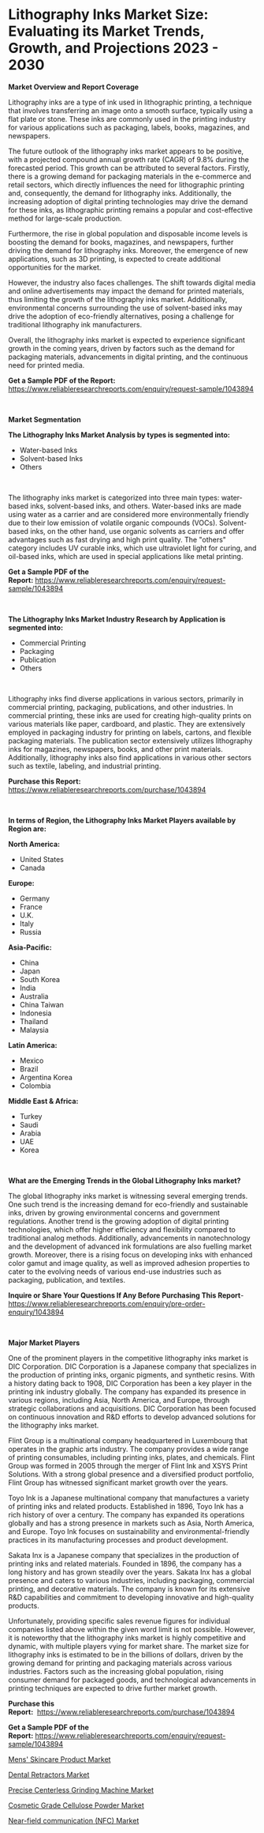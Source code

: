 <p><h1>Lithography Inks Market Size: Evaluating its Market Trends, Growth, and Projections 2023 - 2030</h1></p><p><strong>Market Overview and Report Coverage</strong></p>
<p><p>Lithography inks are a type of ink used in lithographic printing, a technique that involves transferring an image onto a smooth surface, typically using a flat plate or stone. These inks are commonly used in the printing industry for various applications such as packaging, labels, books, magazines, and newspapers.</p><p>The future outlook of the lithography inks market appears to be positive, with a projected compound annual growth rate (CAGR) of 9.8% during the forecasted period. This growth can be attributed to several factors. Firstly, there is a growing demand for packaging materials in the e-commerce and retail sectors, which directly influences the need for lithographic printing and, consequently, the demand for lithography inks. Additionally, the increasing adoption of digital printing technologies may drive the demand for these inks, as lithographic printing remains a popular and cost-effective method for large-scale production.</p><p>Furthermore, the rise in global population and disposable income levels is boosting the demand for books, magazines, and newspapers, further driving the demand for lithography inks. Moreover, the emergence of new applications, such as 3D printing, is expected to create additional opportunities for the market.</p><p>However, the industry also faces challenges. The shift towards digital media and online advertisements may impact the demand for printed materials, thus limiting the growth of the lithography inks market. Additionally, environmental concerns surrounding the use of solvent-based inks may drive the adoption of eco-friendly alternatives, posing a challenge for traditional lithography ink manufacturers.</p><p>Overall, the lithography inks market is expected to experience significant growth in the coming years, driven by factors such as the demand for packaging materials, advancements in digital printing, and the continuous need for printed media.</p></p>
<p><strong>Get a Sample PDF of the Report:</strong> <a href="https://www.reliableresearchreports.com/enquiry/request-sample/1043894">https://www.reliableresearchreports.com/enquiry/request-sample/1043894</a></p>
<p>&nbsp;</p>
<p><strong>Market Segmentation</strong></p>
<p><strong>The Lithography Inks Market Analysis by types is segmented into:</strong></p>
<p><ul><li>Water-based Inks</li><li>Solvent-based Inks</li><li>Others</li></ul></p>
<p>&nbsp;</p>
<p><p>The lithography inks market is categorized into three main types: water-based inks, solvent-based inks, and others. Water-based inks are made using water as a carrier and are considered more environmentally friendly due to their low emission of volatile organic compounds (VOCs). Solvent-based inks, on the other hand, use organic solvents as carriers and offer advantages such as fast drying and high print quality. The "others" category includes UV curable inks, which use ultraviolet light for curing, and oil-based inks, which are used in special applications like metal printing.</p></p>
<p><strong>Get a Sample PDF of the Report:</strong>&nbsp;<a href="https://www.reliableresearchreports.com/enquiry/request-sample/1043894">https://www.reliableresearchreports.com/enquiry/request-sample/1043894</a></p>
<p>&nbsp;</p>
<p><strong>The Lithography Inks Market Industry Research by Application is segmented into:</strong></p>
<p><ul><li>Commercial Printing</li><li>Packaging</li><li>Publication</li><li>Others</li></ul></p>
<p>&nbsp;</p>
<p><p>Lithography inks find diverse applications in various sectors, primarily in commercial printing, packaging, publications, and other industries. In commercial printing, these inks are used for creating high-quality prints on various materials like paper, cardboard, and plastic. They are extensively employed in packaging industry for printing on labels, cartons, and flexible packaging materials. The publication sector extensively utilizes lithography inks for magazines, newspapers, books, and other print materials. Additionally, lithography inks also find applications in various other sectors such as textile, labeling, and industrial printing.</p></p>
<p><strong>Purchase this Report:</strong>&nbsp; <a href="https://www.reliableresearchreports.com/purchase/1043894">https://www.reliableresearchreports.com/purchase/1043894</a></p>
<p>&nbsp;</p>
<p><strong>In terms of Region, the Lithography Inks Market Players available by Region are:</strong></p>
<p>
    <p> <strong> North America: </strong>
        <ul>
            <li>United States</li>
            <li>Canada</li>
        </ul>
        </p> 
    <p> <strong> Europe: </strong>
        <ul>
            <li>Germany</li>
            <li>France</li>
            <li>U.K.</li>
            <li>Italy</li>
            <li>Russia</li>
        </ul>
        </p> 
    <p> <strong> Asia-Pacific: </strong>
        <ul>
            <li>China</li>
            <li>Japan</li>
            <li>South Korea</li>
            <li>India</li>
            <li>Australia</li>
            <li>China Taiwan</li>
            <li>Indonesia</li>
            <li>Thailand</li>
            <li>Malaysia</li>
        </ul>
        </p> 
    <p> <strong> Latin America: </strong>
        <ul>
            <li>Mexico</li>
            <li>Brazil</li>
            <li>Argentina Korea</li>
            <li>Colombia</li>
        </ul>
        </p> 
    <p> <strong> Middle East & Africa: </strong>
        <ul>
            <li>Turkey</li>
            <li>Saudi</li>
            <li>Arabia</li>
            <li>UAE</li>
            <li>Korea</li>
        </ul>
    </p>
    </p>
<p>&nbsp;</p>
<p><strong>What are the Emerging Trends in the Global Lithography Inks market?</strong></p>
<p><p>The global lithography inks market is witnessing several emerging trends. One such trend is the increasing demand for eco-friendly and sustainable inks, driven by growing environmental concerns and government regulations. Another trend is the growing adoption of digital printing technologies, which offer higher efficiency and flexibility compared to traditional analog methods. Additionally, advancements in nanotechnology and the development of advanced ink formulations are also fuelling market growth. Moreover, there is a rising focus on developing inks with enhanced color gamut and image quality, as well as improved adhesion properties to cater to the evolving needs of various end-use industries such as packaging, publication, and textiles.</p></p>
<p><strong>Inquire or Share Your Questions If Any Before Purchasing This Report</strong>- <a href="https://www.reliableresearchreports.com/enquiry/pre-order-enquiry/1043894">https://www.reliableresearchreports.com/enquiry/pre-order-enquiry/1043894</a></p>
<p>&nbsp;</p>
<p><strong>Major Market Players</strong></p>
<p><p>One of the prominent players in the competitive lithography inks market is DIC Corporation. DIC Corporation is a Japanese company that specializes in the production of printing inks, organic pigments, and synthetic resins. With a history dating back to 1908, DIC Corporation has been a key player in the printing ink industry globally. The company has expanded its presence in various regions, including Asia, North America, and Europe, through strategic collaborations and acquisitions. DIC Corporation has been focused on continuous innovation and R&D efforts to develop advanced solutions for the lithography inks market.</p><p>Flint Group is a multinational company headquartered in Luxembourg that operates in the graphic arts industry. The company provides a wide range of printing consumables, including printing inks, plates, and chemicals. Flint Group was formed in 2005 through the merger of Flint Ink and XSYS Print Solutions. With a strong global presence and a diversified product portfolio, Flint Group has witnessed significant market growth over the years.</p><p>Toyo Ink is a Japanese multinational company that manufactures a variety of printing inks and related products. Established in 1896, Toyo Ink has a rich history of over a century. The company has expanded its operations globally and has a strong presence in markets such as Asia, North America, and Europe. Toyo Ink focuses on sustainability and environmental-friendly practices in its manufacturing processes and product development.</p><p>Sakata Inx is a Japanese company that specializes in the production of printing inks and related materials. Founded in 1896, the company has a long history and has grown steadily over the years. Sakata Inx has a global presence and caters to various industries, including packaging, commercial printing, and decorative materials. The company is known for its extensive R&D capabilities and commitment to developing innovative and high-quality products.</p><p>Unfortunately, providing specific sales revenue figures for individual companies listed above within the given word limit is not possible. However, it is noteworthy that the lithography inks market is highly competitive and dynamic, with multiple players vying for market share. The market size for lithography inks is estimated to be in the billions of dollars, driven by the growing demand for printing and packaging materials across various industries. Factors such as the increasing global population, rising consumer demand for packaged goods, and technological advancements in printing techniques are expected to drive further market growth.</p></p>
<p><strong>Purchase this Report:</strong>&nbsp;&nbsp;<a href="https://www.reliableresearchreports.com/purchase/1043894">https://www.reliableresearchreports.com/purchase/1043894</a></p>
<p></p>
<p><strong>Get a Sample PDF of the Report:</strong>&nbsp;<a href="https://www.reliableresearchreports.com/enquiry/request-sample/1043894">https://www.reliableresearchreports.com/enquiry/request-sample/1043894</a></p>
<p><p><a href="https://www.linkedin.com/pulse/mens-skincare-product-market-challenges-opportunities-growth/">Mens' Skincare Product Market</a></p><p><a href="https://github.com/Chiragrp23/Market-Research-Report-List-1/blob/main/dental-retractors-market.md">Dental Retractors Market</a></p><p><a href="https://medium.com/@lindabrewer15/precise-centerless-grinding-machine-market-competitive-analysis-market-trends-and-forecast-to-1f2b3467356d">Precise Centerless Grinding Machine Market</a></p><p><a href="https://medium.com/@margaretlee84/cosmetic-grade-cellulose-powder-market-size-cagr-trends-2024-2030-ce7a8c92b332">Cosmetic Grade Cellulose Powder Market</a></p><p><a href="https://www.linkedin.com/pulse/near-field-communication-nfc-market-size-2023-2030/">Near-field communication (NFC) Market</a></p></p>